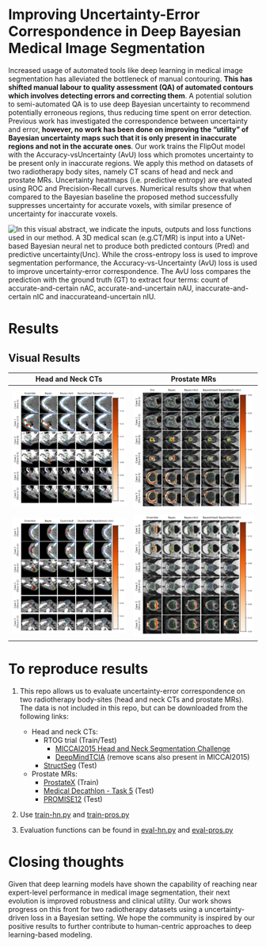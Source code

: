 # Improving Uncertainty-Error Correspondence in Deep Bayesian Medical Image Segmentation
Increased usage of automated tools like deep learning in medical image segmentation has alleviated the bottleneck of manual contouring. **This has shifted manual labour to quality assessment (QA) of automated contours which involves detecting errors and correcting them**. A potential solution to semi-automated QA is to use deep Bayesian uncertainty to recommend potentially erroneous regions, thus reducing time spent on error detection. Previous work has investigated the correspondence between uncertainty and error, **however, no work has been done on improving the “utility” of Bayesian uncertainty maps such that it is only present in inaccurate regions and not in the accurate ones**. Our work trains the FlipOut model with the Accuracy-vsUncertainty (AvU) loss which promotes uncertainty to be present only in inaccurate regions. We apply this method on datasets of two radiotherapy body sites, namely CT scans of head and neck and prostate MRs. Uncertainty heatmaps (i.e. predictive entropy) are evaluated using ROC and Precision-Recall curves. Numerical results show that when compared to the Bayesian baseline the proposed method successfully suppresses uncertainty for accurate voxels, with similar presence of uncertainty for inaccurate voxels.

![In this visual abstract, we indicate the inputs, outputs and loss functions used in our method. A 3D medical scan (e.g.CT/MR) is input into a UNet-based Bayesian neural net to produce both predicted contours (Pred) and predictive uncertainty(Unc). While the cross-entropy loss is used to improve segmentation performance, the Accuracy-vs-Uncertainty (AvU) loss is used to improve uncertainty-error correspondence. The AvU loss compares the prediction with the ground truth (GT) to extract four terms: count of accurate-and-certain nAC, accurate-and-uncertain nAU, inaccurate-and-certain nIC and inaccurateand-uncertain nIU.](./assets/visual-abstract.jpg " In this visual abstract, we indicate the inputs, outputs and loss functions used in our method. A 3D medical scan (e.g.CT/MR) is input into a UNet-based Bayesian neural net to produce both predicted contours (Pred) and predictive uncertainty (Unc). While the cross-entropy loss is used to improve segmentation performance, the Accuracy-vs-Uncertainty (AvU) loss is used to improve uncertainty-error correspondence. The AvU loss compares the prediction with the ground truth (GT) to extract four terms: count of accurate-and-certain nAC, accurate-and-uncertain nAU, inaccurate-and-certain nIC and inaccurateand-uncertain nIU.")

# Results
## Visual Results
|Head and Neck CTs|Prostate MRs|
| --- | --- |
|<img width="604" src="./assets/hn_rtog.png">|<img width="604" src="./assets/pros_meddec.png">|
|<img width="604" src="./assets/hn_structseg.png">|<img width="604" src="./assets/pros_promise12.png">|

# To reproduce results
1. This repo allows us to evaluate uncertainty-error correspondence on two radiotherapy body-sites (head and neck CTs and prostate MRs). The data is not included in this repo, but can be downloaded from the following links:
    - Head and neck CTs:
        - RTOG trial (Train/Test)
            - [MICCAI2015 Head and Neck Segmentation Challenge](http://www.imagenglab.com/wiki/mediawiki/index.php?title=2015_MICCAI_Challenge)
            - [DeepMindTCIA](https://github.com/deepmind/tcia-ct-scan-dataset/tree/master/nrrds/test/oncologist) (remove scans also present in MICCAI2015)
        - [StructSeg](https://structseg2019.grand-challenge.org) (Test) 
    - Prostate MRs: 
        - [ProstateX](https://wiki.cancerimagingarchive.net/pages/viewpage.action?pageId=61080779#61080779eafef8e13d0143939c02c28f1e84e240) (Train)
        - [Medical Decathlon - Task 5](https://drive.google.com/file/d/1Ff7c21UksxyT4JfETjaarmuKEjdqe1-a/view?usp=drive_link) (Test)
        - [PROMISE12](https://promise12.grand-challenge.org) (Test)

2. Use [train-hn.py](./src/train-hn.py) and [train-pros.py](./src/train-pros.py)
3. Evaluation functions can be found in [eval-hn.py](./src/eval-hn.py) and [eval-pros.py](./src/eval-pros.py)

# Closing thoughts
Given that deep learning models have shown the capability of reaching near expert-level performance in medical image segmentation, their next evolution is improved robustness and clinical utility. Our work shows progress on this front for two radiotherapy datasets using a uncertainty-driven loss in a Bayesian setting. We hope the community is inspired by our positive results to further contribute to human-centric approaches to deep learning-based modeling.